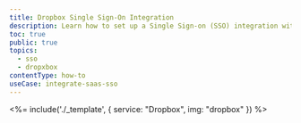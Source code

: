 ```yaml
---
title: Dropbox Single Sign-On Integration
description: Learn how to set up a Single Sign-on (SSO) integration with Dropbox and Auth0.
toc: true
public: true
topics:
  - sso
  - dropxbox
contentType: how-to
useCase: integrate-saas-sso
---
```


<%= include('./_template', {
  service: "Dropbox",
  img: "dropbox"
}) %>
